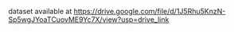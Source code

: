 dataset available at https://drive.google.com/file/d/1J5Rhu5KnzN-Sp5wgJYoaTCuovME9Yc7X/view?usp=drive_link
